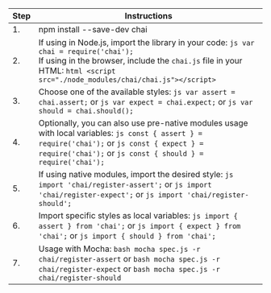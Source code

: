 | Step | Instructions |
| ---- | ------------ |
| 1.   | npm install --save-dev chai |
| 2.   | If using in Node.js, import the library in your code: ```js var chai = require('chai');```<br>If using in the browser, include the `chai.js` file in your HTML: ```html <script src="./node_modules/chai/chai.js"></script>``` |
| 3.   | Choose one of the available styles: ```js var assert = chai.assert;``` or ```js var expect = chai.expect;``` or ```js var should = chai.should();``` |
| 4.   | Optionally, you can also use pre-native modules usage with local variables: ```js const { assert } = require('chai');``` or ```js const { expect } = require('chai');``` or ```js const { should } = require('chai');``` |
| 5.   | If using native modules, import the desired style: ```js import 'chai/register-assert';``` or ```js import 'chai/register-expect';``` or ```js import 'chai/register-should';``` |
| 6.   | Import specific styles as local variables: ```js import { assert } from 'chai';``` or ```js import { expect } from 'chai';``` or ```js import { should } from 'chai';``` |
| 7.   | Usage with Mocha: ```bash mocha spec.js -r chai/register-assert``` or ```bash mocha spec.js -r chai/register-expect``` or ```bash mocha spec.js -r chai/register-should```